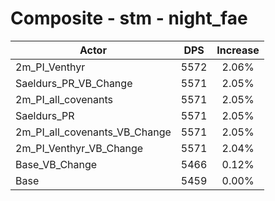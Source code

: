 # Composite - stm - night_fae
| Actor | DPS | Increase |
|---|:---:|:---:|
|2m_PI_Venthyr|5572|2.06%|
|Saeldurs_PR_VB_Change|5571|2.05%|
|2m_PI_all_covenants|5571|2.05%|
|Saeldurs_PR|5571|2.05%|
|2m_PI_all_covenants_VB_Change|5571|2.05%|
|2m_PI_Venthyr_VB_Change|5571|2.04%|
|Base_VB_Change|5466|0.12%|
|Base|5459|0.00%|
